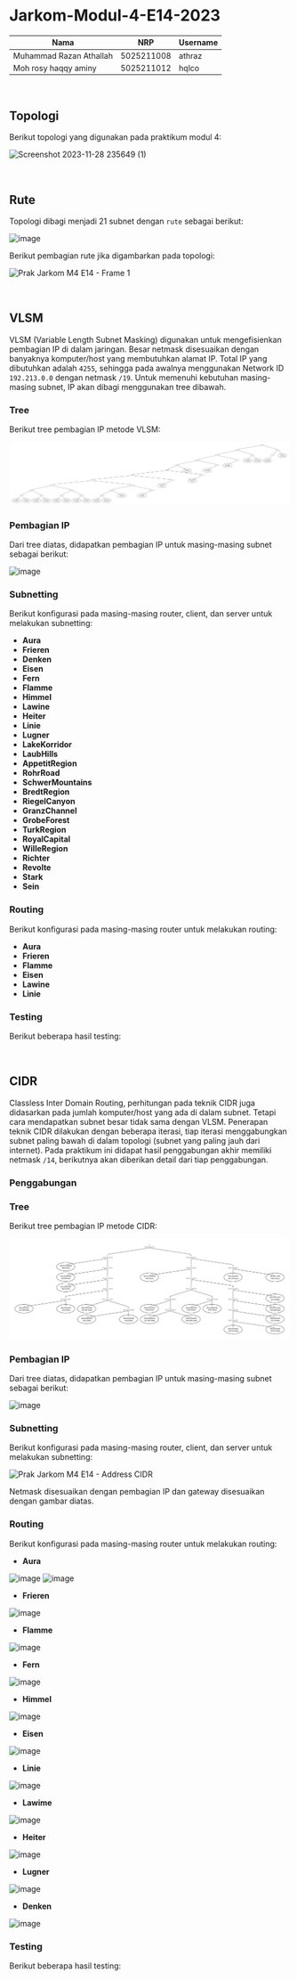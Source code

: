 # Jarkom-Modul-4-E14-2023

| Nama                      | NRP           |Username      |
|---------------------------|---------------|--------------|
|Muhammad Razan Athallah    |5025211008     |athraz        |
|Moh rosy haqqy aminy       |5025211012     |hqlco         |

$~$

## Topologi
Berikut topologi yang digunakan pada praktikum modul 4:

![Screenshot 2023-11-28 235649 (1)](https://github.com/athraz/Jarkom-Modul-4-E14-2023/assets/96050618/bf2f33f1-e1cf-441c-a5f3-413e4041c7a7)

$~$

## Rute
Topologi dibagi menjadi 21 subnet dengan `rute` sebagai berikut:  

![image](https://github.com/athraz/Jarkom-Modul-4-E14-2023/assets/96050618/7e987d1c-ff19-4ca1-8bba-f4ee7483b6a2)

Berikut pembagian rute jika digambarkan pada topologi:

![Prak Jarkom M4 E14 - Frame 1](https://github.com/athraz/Jarkom-Modul-4-E14-2023/assets/96050618/de27e60d-10fe-49be-b9f0-ee3bfe247b9d)

$~$

## VLSM
VLSM (Variable Length Subnet Masking) digunakan untuk mengefisienkan pembagian IP di dalam jaringan. Besar netmask disesuaikan dengan banyaknya komputer/host yang membutuhkan alamat IP. Total IP yang dibutuhkan adalah `4255`, sehingga pada awalnya menggunakan Network ID `192.213.0.0` dengan netmask `/19`.
Untuk memenuhi kebutuhan masing-masing subnet, IP akan dibagi menggunakan tree dibawah.

### Tree
Berikut tree pembagian IP metode VLSM:

![Prak Jarkom M4 E14 - VLSM.jpg](<Prak Jarkom M4 E14 - VLSM.jpg>)

### Pembagian IP
Dari tree diatas, didapatkan pembagian IP untuk masing-masing subnet sebagai berikut:

![image](https://github.com/athraz/Jarkom-Modul-4-E14-2023/assets/96050618/e61f7b71-7412-445f-9e17-aca4ab3b15b2)

### Subnetting
Berikut konfigurasi pada masing-masing router, client, dan server untuk melakukan subnetting:

- **Aura**
- **Frieren**
- **Denken**
- **Eisen**
- **Fern**
- **Flamme**
- **Himmel**
- **Lawine**
- **Heiter**
- **Linie**
- **Lugner**
- **LakeKorridor**
- **LaubHills**
- **AppetitRegion**
- **RohrRoad**
- **SchwerMountains**
- **BredtRegion**
- **RiegelCanyon**
- **GranzChannel**  
- **GrobeForest** 
- **TurkRegion** 
- **RoyalCapital**  
- **WilleRegion** 
- **Richter**
- **Revolte**  
- **Stark**
- **Sein** 

### Routing
Berikut konfigurasi pada masing-masing router untuk melakukan routing:

- **Aura**
- **Frieren**
- **Flamme**
- **Eisen**
- **Lawine**
- **Linie**

### Testing
Berikut beberapa hasil testing:

$~$

## CIDR
Classless Inter Domain Routing, perhitungan pada teknik CIDR juga didasarkan pada jumlah komputer/host yang ada di dalam subnet. Tetapi cara mendapatkan subnet besar tidak sama dengan VLSM. Penerapan teknik CIDR dilakukan dengan beberapa iterasi, tiap iterasi menggabungkan subnet paling bawah di dalam topologi (subnet yang paling jauh dari internet). Pada praktikum ini didapat hasil penggabungan akhir memiliki netmask `/14`, berikutnya akan diberikan detail dari tiap penggabungan.

### Penggabungan


### Tree
Berikut tree pembagian IP metode CIDR:

![Prak Jarkom M4 E14 - CIDR.jpg](<Prak Jarkom M4 E14 - CIDR.jpg>)

### Pembagian IP
Dari tree diatas, didapatkan pembagian IP untuk masing-masing subnet sebagai berikut:

![image](https://github.com/athraz/Jarkom-Modul-4-E14-2023/assets/96050618/1766ea9d-4a0e-4a04-9f91-6eee173b13ab)

### Subnetting
Berikut konfigurasi pada masing-masing router, client, dan server untuk melakukan subnetting:

![Prak Jarkom M4 E14 - Address CIDR](https://github.com/athraz/Jarkom-Modul-4-E14-2023/assets/96050618/35cd93f5-95c7-4631-8d32-3458e6414f76)

Netmask disesuaikan dengan pembagian IP dan gateway disesuaikan dengan gambar diatas.

### Routing
Berikut konfigurasi pada masing-masing router untuk melakukan routing:

- **Aura**

![image](https://github.com/athraz/Jarkom-Modul-4-E14-2023/assets/96050618/c597567a-6858-4c30-a448-432622e7c566)
![image](https://github.com/athraz/Jarkom-Modul-4-E14-2023/assets/96050618/287d0f67-61d6-44d5-a8d2-69c56f7bea9c)

- **Frieren**

![image](https://github.com/athraz/Jarkom-Modul-4-E14-2023/assets/96050618/2a68da15-060f-4dd8-93fa-0bbc051618dc)

- **Flamme**

![image](https://github.com/athraz/Jarkom-Modul-4-E14-2023/assets/96050618/7e9cd799-c09d-4aaa-b94b-a307eb276b72)

- **Fern**

![image](https://github.com/athraz/Jarkom-Modul-4-E14-2023/assets/96050618/bdbe0697-b325-4c90-a9a0-47712ce50703)

- **Himmel**

![image](https://github.com/athraz/Jarkom-Modul-4-E14-2023/assets/96050618/3ed14ca8-efe3-4049-977a-872155f7bdbd)

- **Eisen**

![image](https://github.com/athraz/Jarkom-Modul-4-E14-2023/assets/96050618/8b8980e7-48f8-4c2b-8aff-ec06de064f95)

- **Linie**

![image](https://github.com/athraz/Jarkom-Modul-4-E14-2023/assets/96050618/b9d02881-c9a6-4eeb-968c-8130db461923)

- **Lawime**

![image](https://github.com/athraz/Jarkom-Modul-4-E14-2023/assets/96050618/b9c8d17d-0bc4-4603-9f1c-b1363aa3e64c)

- **Heiter**

![image](https://github.com/athraz/Jarkom-Modul-4-E14-2023/assets/96050618/fba29ed9-4756-401f-912d-d39c58d22fd8)

- **Lugner**

![image](https://github.com/athraz/Jarkom-Modul-4-E14-2023/assets/96050618/b05566ab-8c23-4ce8-af8d-c79e1205290b)

- **Denken**

![image](https://github.com/athraz/Jarkom-Modul-4-E14-2023/assets/96050618/b9e86de3-0082-4533-a078-3ef550161681)

### Testing
Berikut beberapa hasil testing:
